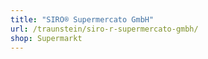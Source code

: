 ```yaml
---
title: "SIRO® Supermercato GmbH"
url: /traunstein/siro-r-supermercato-gmbh/
shop: Supermarkt
---
```

